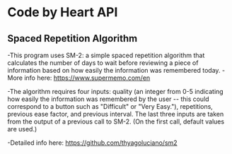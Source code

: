 # Code by Heart API

## Spaced Repetition Algorithm 

-This program uses SM-2: a simple spaced repetition algorithm that 
calculates the number of days to wait before reviewing a piece of 
information based on how easily the information was remembered today.
-More info here: https://www.supermemo.com/en

-The algorithm requires four inputs: quality (an integer from 0-5 indicating how easily the information was remembered by the user -- this could correspond to a button such as "Difficult" or "Very Easy."), repetitions, previous ease factor, and previous interval. The last three inputs are taken from the output of a previous call to SM-2. (On the first call, default values are used.)

-Detailed info here: https://github.com/thyagoluciano/sm2

